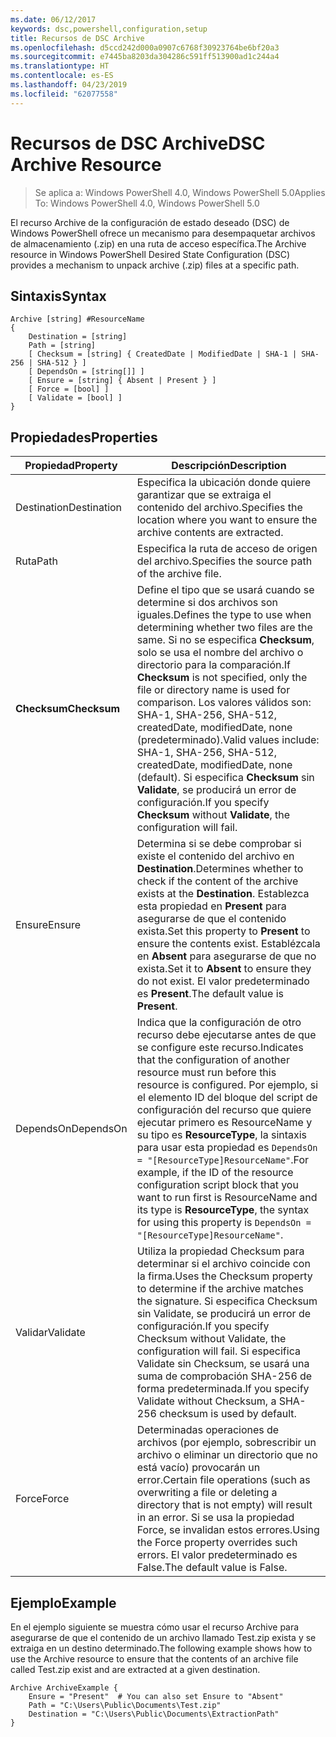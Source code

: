 ```yaml
---
ms.date: 06/12/2017
keywords: dsc,powershell,configuration,setup
title: Recursos de DSC Archive
ms.openlocfilehash: d5ccd242d000a0907c6768f30923764be6bf20a3
ms.sourcegitcommit: e7445ba8203da304286c591ff513900ad1c244a4
ms.translationtype: HT
ms.contentlocale: es-ES
ms.lasthandoff: 04/23/2019
ms.locfileid: "62077558"
---
```

# <a name="dsc-archive-resource"></a><span data-ttu-id="aa1ec-103">Recursos de DSC Archive</span><span class="sxs-lookup"><span data-stu-id="aa1ec-103">DSC Archive Resource</span></span>

> <span data-ttu-id="aa1ec-104">Se aplica a: Windows PowerShell 4.0, Windows PowerShell 5.0</span><span class="sxs-lookup"><span data-stu-id="aa1ec-104">Applies To: Windows PowerShell 4.0, Windows PowerShell 5.0</span></span>

<span data-ttu-id="aa1ec-105">El recurso Archive de la configuración de estado deseado (DSC) de Windows PowerShell ofrece un mecanismo para desempaquetar archivos de almacenamiento (.zip) en una ruta de acceso específica.</span><span class="sxs-lookup"><span data-stu-id="aa1ec-105">The Archive resource in Windows PowerShell Desired State Configuration (DSC) provides a mechanism to unpack archive (.zip) files at a specific path.</span></span>

## <a name="syntax"></a><span data-ttu-id="aa1ec-106">Sintaxis</span><span class="sxs-lookup"><span data-stu-id="aa1ec-106">Syntax</span></span>
```MOF
Archive [string] #ResourceName
{
    Destination = [string]
    Path = [string]
    [ Checksum = [string] { CreatedDate | ModifiedDate | SHA-1 | SHA-256 | SHA-512 } ]
    [ DependsOn = [string[]] ]
    [ Ensure = [string] { Absent | Present } ]
    [ Force = [bool] ]
    [ Validate = [bool] ]
}
```

## <a name="properties"></a><span data-ttu-id="aa1ec-107">Propiedades</span><span class="sxs-lookup"><span data-stu-id="aa1ec-107">Properties</span></span>

|  <span data-ttu-id="aa1ec-108">Propiedad</span><span class="sxs-lookup"><span data-stu-id="aa1ec-108">Property</span></span>  |  <span data-ttu-id="aa1ec-109">Descripción</span><span class="sxs-lookup"><span data-stu-id="aa1ec-109">Description</span></span>   |
|---|---|
| <span data-ttu-id="aa1ec-110">Destination</span><span class="sxs-lookup"><span data-stu-id="aa1ec-110">Destination</span></span>| <span data-ttu-id="aa1ec-111">Especifica la ubicación donde quiere garantizar que se extraiga el contenido del archivo.</span><span class="sxs-lookup"><span data-stu-id="aa1ec-111">Specifies the location where you want to ensure the archive contents are extracted.</span></span>|
| <span data-ttu-id="aa1ec-112">Ruta</span><span class="sxs-lookup"><span data-stu-id="aa1ec-112">Path</span></span>| <span data-ttu-id="aa1ec-113">Especifica la ruta de acceso de origen del archivo.</span><span class="sxs-lookup"><span data-stu-id="aa1ec-113">Specifies the source path of the archive file.</span></span>|
| <span data-ttu-id="aa1ec-114">__Checksum__</span><span class="sxs-lookup"><span data-stu-id="aa1ec-114">__Checksum__</span></span>| <span data-ttu-id="aa1ec-115">Define el tipo que se usará cuando se determine si dos archivos son iguales.</span><span class="sxs-lookup"><span data-stu-id="aa1ec-115">Defines the type to use when determining whether two files are the same.</span></span> <span data-ttu-id="aa1ec-116">Si no se especifica __Checksum__, solo se usa el nombre del archivo o directorio para la comparación.</span><span class="sxs-lookup"><span data-stu-id="aa1ec-116">If __Checksum__ is not specified, only the file or directory name is used for comparison.</span></span> <span data-ttu-id="aa1ec-117">Los valores válidos son: SHA-1, SHA-256, SHA-512, createdDate, modifiedDate, none (predeterminado).</span><span class="sxs-lookup"><span data-stu-id="aa1ec-117">Valid values include: SHA-1, SHA-256, SHA-512, createdDate, modifiedDate, none (default).</span></span> <span data-ttu-id="aa1ec-118">Si especifica __Checksum__ sin __Validate__, se producirá un error de configuración.</span><span class="sxs-lookup"><span data-stu-id="aa1ec-118">If you specify __Checksum__ without __Validate__, the configuration will fail.</span></span>|
| <span data-ttu-id="aa1ec-119">Ensure</span><span class="sxs-lookup"><span data-stu-id="aa1ec-119">Ensure</span></span>| <span data-ttu-id="aa1ec-120">Determina si se debe comprobar si existe el contenido del archivo en __Destination__.</span><span class="sxs-lookup"><span data-stu-id="aa1ec-120">Determines whether to check if the content of the archive exists at the __Destination__.</span></span> <span data-ttu-id="aa1ec-121">Establezca esta propiedad en __Present__ para asegurarse de que el contenido exista.</span><span class="sxs-lookup"><span data-stu-id="aa1ec-121">Set this property to __Present__ to ensure the contents exist.</span></span> <span data-ttu-id="aa1ec-122">Establézcala en __Absent__ para asegurarse de que no exista.</span><span class="sxs-lookup"><span data-stu-id="aa1ec-122">Set it to __Absent__ to ensure they do not exist.</span></span> <span data-ttu-id="aa1ec-123">El valor predeterminado es __Present__.</span><span class="sxs-lookup"><span data-stu-id="aa1ec-123">The default value is __Present__.</span></span>|
| <span data-ttu-id="aa1ec-124">DependsOn</span><span class="sxs-lookup"><span data-stu-id="aa1ec-124">DependsOn</span></span> | <span data-ttu-id="aa1ec-125">Indica que la configuración de otro recurso debe ejecutarse antes de que se configure este recurso.</span><span class="sxs-lookup"><span data-stu-id="aa1ec-125">Indicates that the configuration of another resource must run before this resource is configured.</span></span> <span data-ttu-id="aa1ec-126">Por ejemplo, si el elemento ID del bloque del script de configuración del recurso que quiere ejecutar primero es ResourceName y su tipo es __ResourceType__, la sintaxis para usar esta propiedad es `DependsOn = "[ResourceType]ResourceName"`.</span><span class="sxs-lookup"><span data-stu-id="aa1ec-126">For example, if the ID of the resource configuration script block that you want to run first is ResourceName and its type is __ResourceType__, the syntax for using this property is `DependsOn = "[ResourceType]ResourceName"`.</span></span>|
| <span data-ttu-id="aa1ec-127">Validar</span><span class="sxs-lookup"><span data-stu-id="aa1ec-127">Validate</span></span>| <span data-ttu-id="aa1ec-128">Utiliza la propiedad Checksum para determinar si el archivo coincide con la firma.</span><span class="sxs-lookup"><span data-stu-id="aa1ec-128">Uses the Checksum property to determine if the archive matches the signature.</span></span> <span data-ttu-id="aa1ec-129">Si especifica Checksum sin Validate, se producirá un error de configuración.</span><span class="sxs-lookup"><span data-stu-id="aa1ec-129">If you specify Checksum without Validate, the configuration will fail.</span></span> <span data-ttu-id="aa1ec-130">Si especifica Validate sin Checksum, se usará una suma de comprobación SHA-256 de forma predeterminada.</span><span class="sxs-lookup"><span data-stu-id="aa1ec-130">If you specify Validate without Checksum, a SHA-256 checksum is used by default.</span></span>|
| <span data-ttu-id="aa1ec-131">Force</span><span class="sxs-lookup"><span data-stu-id="aa1ec-131">Force</span></span>| <span data-ttu-id="aa1ec-132">Determinadas operaciones de archivos (por ejemplo, sobrescribir un archivo o eliminar un directorio que no está vacío) provocarán un error.</span><span class="sxs-lookup"><span data-stu-id="aa1ec-132">Certain file operations (such as overwriting a file or deleting a directory that is not empty) will result in an error.</span></span> <span data-ttu-id="aa1ec-133">Si se usa la propiedad Force, se invalidan estos errores.</span><span class="sxs-lookup"><span data-stu-id="aa1ec-133">Using the Force property overrides such errors.</span></span> <span data-ttu-id="aa1ec-134">El valor predeterminado es False.</span><span class="sxs-lookup"><span data-stu-id="aa1ec-134">The default value is False.</span></span>|

## <a name="example"></a><span data-ttu-id="aa1ec-135">Ejemplo</span><span class="sxs-lookup"><span data-stu-id="aa1ec-135">Example</span></span>

<span data-ttu-id="aa1ec-136">En el ejemplo siguiente se muestra cómo usar el recurso Archive para asegurarse de que el contenido de un archivo llamado Test.zip exista y se extraiga en un destino determinado.</span><span class="sxs-lookup"><span data-stu-id="aa1ec-136">The following example shows how to use the Archive resource to ensure that the contents of an archive file called Test.zip exist and are extracted at a given destination.</span></span>

```
Archive ArchiveExample {
    Ensure = "Present"  # You can also set Ensure to "Absent"
    Path = "C:\Users\Public\Documents\Test.zip"
    Destination = "C:\Users\Public\Documents\ExtractionPath"
}
```